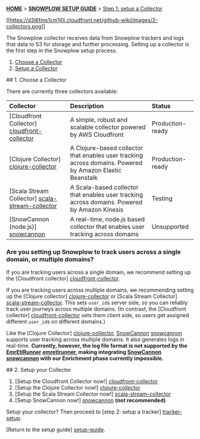 <a name="top" />

[**HOME**](Home) > [**SNOWPLOW SETUP GUIDE**](Setting-up-Snowplow) > [Step 1: setup a Collector](Setting-up-a-collector)

[[https://d3i6fms1cm1j0i.cloudfront.net/github-wiki/images/2-collectors.png]]

The Snowplow collector receives data from Snowplow trackers and logs that data to S3 for storage and further processing. Setting up a collector is the first step in the Snowplow setup process.

1. [Choose a Collector](#choose)
2. [Setup a Collector](#setup)

<a name="choose" />
## 1. Choose a Collector 

There are currently three collectors available:

| **Collector**                                  | **Description**                                     | **Status**       |
|:-----------------------------------------------|:----------------------------------------------------|:-----------------|
| [Cloudfront Collector] [cloudfront-collector]  | A simple, robust and scalable collector powered by AWS Cloudfront | Production-ready |
| [Clojure Collector] [clojure-collector]        | A Clojure-based collector that enables user tracking across domains. Powered by Amazon Elastic Beanstalk | Production-ready |
| [Scala Stream Collector] [scala-stream-collector]        | A Scala-based collector that enables user tracking across domains. Powered by Amazon Kinesis | Testing |
| [SnowCannon (node.js)] [snowcannon]            | A real-time, node.js based collector that enables user tracking across domains | Unsupported |

### Are you setting up Snowplow to track users across a single domain, or multiple domains?

If you are tracking users across a single domain, we recommend setting up the [Cloudfront collector] [cloudfront-collector]. 

If you are tracking users across multiple domains, we recommending setting up the [Clojure collector] [clojure-collector] or [Scala Stream Collector] [scala-stream-collector]. This sets `user_id`s server side, so you can reliably track user journeys across multiple domains. (In contrast, the [Cloudfront collector] [cloudfront-collector] sets them client side, so users get assigned different `user_id`s on different domains.)

Like the [Clojure Collector] [clojure-collector], [SnowCannon] [snowcannon] supports user tracking across multiple domains. It also generates logs in real-time. **Currently,  however, the log file format is not supported by the [EmrEtlRunner] [emretlrunner], making integrating [SnowCannon] [snowcannon] with our Enrichment phase currently impossible.**  

<a name="setup" />
## 2. Setup your Collector

1. [Setup the Cloudfront Collector now!] [cloudfront-collector]
2. [Setup the Clojure Collector now!] [clojure-collector]
3. [Setup the Scala Stream Collector now!] [scala-stream-collector]
4. [Setup SnowCannon now!] [snowcannon] **(not recommended)**

Setup your collector? Then proceed to [step 2: setup a tracker] [tracker-setup].

[Return to the setup guide] [setup-guide].



[cloudfront-collector]: Setting-up-the-Cloudfront-collector
[clojure-collector]: Setting-up-the-Clojure-collector
[scala-stream-collector]: Setting-up-the-Scala-stream-collector
[snowcannon]: SnowCannon-setup-guide
[setup-guide]: Setting-up-Snowplow
[tracker-setup]: Setting-up-Snowplow#wiki-step2
[emretlrunner]: Setting-up-Snowplow#wiki-step3
